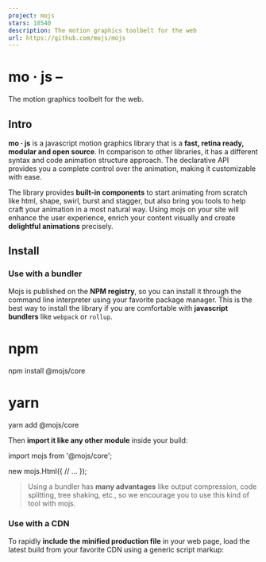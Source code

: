 ```yaml
---
project: mojs
stars: 18540
description: The motion graphics toolbelt for the web
url: https://github.com/mojs/mojs
---
```


mo · js –
=========

The motion graphics toolbelt for the web.

Intro
-----

**mo · js** is a javascript motion graphics library that is a **fast, retina ready, modular and open source**. In comparison to other libraries, it has a different syntax and code animation structure approach. The declarative API provides you a complete control over the animation, making it customizable with ease.

The library provides **built-in components** to start animating from scratch like html, shape, swirl, burst and stagger, but also bring you tools to help craft your animation in a most natural way. Using mojs on your site will enhance the user experience, enrich your content visually and create **delightful animations** precisely.

Install
-------

### Use with a bundler

Mojs is published on the **NPM registry**, so you can install it through the command line interpreter using your favorite package manager. This is the best way to install the library if you are comfortable with **javascript bundlers** like `webpack` or `rollup`.

# npm
npm install @mojs/core

# yarn
yarn add @mojs/core

Then **import it like any other module** inside your build:

import mojs from '@mojs/core';

new mojs.Html({
  // ...
});

> Using a bundler has **many advantages** like output compression, code splitting, tree shaking, etc., so we encourage you to use this kind of tool with mojs.

### Use with a CDN

To rapidly **include the minified production file** in your web page, load the latest build from your favorite CDN using a generic script markup:

<!-- unpkg -->
<script src\="https://unpkg.com/@mojs/core"\></script\>

<!-- jsdelivr -->
<script src\="https://cdn.jsdelivr.net/npm/@mojs/core"\></script\>

Then instanciate using:

<script\>
  new mojs.Html({
    // ...
  });
</script\>

> By default, if no one is specified, the CDN will automatically target the **@latest** version of mojs and load the **UMD build** from `dist/mo.umd.js`.

User guide
----------

The base documentation you need to get started with mojs.

-   Get started
-   @mojs/player
-   @mojs/curve-editor
-   @mojs/timeline-editor

Learn
-----

Discover the amazing things that mojs can do!

-   Shape & Swirl _(Tutorial)_
-   Burst _(Tutorial)_
-   Icon animations powered by mo.js _(Codrops tutorial)_
-   An Introduction to mo.js _(CSS tricks tutorial)_
-   Playing with @mojs/player and @mojs/curve-editor _(Vimeo video)_
-   Web animations and mo.js _(Youtube video)_

Developer
---------

Get technical informations, open an issue/pull request or join the (amazing) community!

-   API documentation
-   Github
-   Slack workspace _(Not in the workspace yet? Use the invite link 🔓)_

Showcase
--------

-   Motion Graphics for the Web
-   Bubble Layout
-   Sleepy Mole
-   Animocons
-   Love or Hate Modal
-   Mograph
-   Word Reveal
-   Jump and Squash
-   Physical Balls
-   Dust Trail
-   Bubble Modal
-   Bubbles
-   Blast _(click to see)_
-   Simple Burst _(click to see)_
-   Dusty Burst _(click to see)_
-   Twitter Fav _(click to see)_
-   Twitter Fav (stars) _(click to see)_
-   Twitter Fav Firework _(click to see)_
-   Simple Ripple _(click to see)_

Browser support
---------------

-   Chrome 49+
-   Firefox 70+
-   Opera 36+
-   Safari 8+
-   Edge 79+

> Many other browsers may work, but are not extensively tested.

Maintainers
-----------

Since 2019, mojs ecosystem is **maintained and developed** by:

-   Xavier Foucrier
-   Jonas Sandstedt

Contribute
----------

If you want to report a bug or request a new feature/improvement, please **read the project contributors guidelines before**. Thanks for taking time to contribute.
